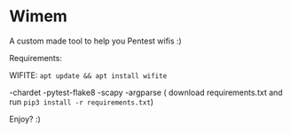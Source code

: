 # Wimem
A custom made tool to help you Pentest wifis :)


Requirements: 

WIFITE: ```apt update && apt install wifite```

 -chardet
 -pytest-flake8
 -scapy
 -argparse
 ( download requirements.txt and run ```pip3 install -r requirements.txt```)

Enjoy? :)
